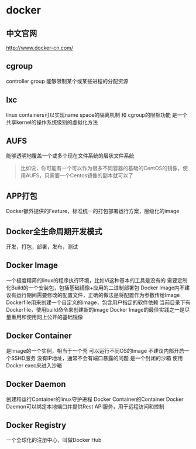 # docker
## 中文官网
http://www.docker-cn.com/

## cgroup
controller group 能够限制某个或某些进程的分配资源

## lxc
linux containers可以实现name space的隔离机制 和 cgroup的限额功能
是一个共享kernel的操作系统级别的虚拟化方法

## AUFS
能够透明地覆盖一个或多个现在文件系统的层状文件系统
> 比如说，你可能有一个可以作为很多不同容器的基础的CentOS的镜像，使用AUFS，只需要一个Centos镜像的副本就可以了

## APP打包
Docker额外提供的Feature，标准统一的打包部署运行方案，层级化的image

## Docker全生命周期开发模式
开发，打包，部署，发布，测试

## Docker Image
一个极度精简的linux的程序执行环境，比如Vi这种基本的工具是没有的
需要定制化Build的一个安装包，包括基础镜像+应用的二进制部署包
Docker Image内不建议有运行期间需要修改的配置文件，正确的做法是将配置作为参数传给Image
Dockerfile用来创建一个自定义的image，包含用户指定的软件依赖
当前目录下有Dockerfile，使用build命令来创建新的image
Docker Image的最佳实践之一是尽量重用和使用网上公开的基础镜像

## Docker Container
是Image的一个实例，相当于一个壳
可以运行不同OS的Image
不建议内部开启一个SSHD服务
没有IP地址，通常不会有端口暴露的问题
是一个封闭的沙箱
使用Docker exec来进入沙箱

## Docker Daemon
创建和运行Container的linux守护进程
Docker Container的Container
Docker Daemon可以绑定本地端口并提供Rest API服务，用于远程访问和控制

## Docker Registry
一个全球化的注册中心，叫做Docker Hub